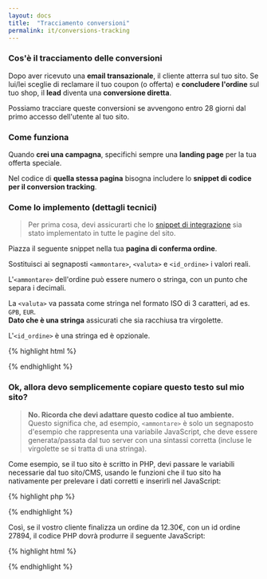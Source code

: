 ```yaml
---
layout: docs
title:  "Tracciamento conversioni"
permalink: it/conversions-tracking
---
```

### Cos'è il tracciamento delle conversioni

Dopo aver ricevuto una **email transazionale**, il cliente atterra sul tuo sito. Se lui/lei sceglie di reclamare il tuo coupon (o offerta) e **concludere l'ordine** sul tuo shop, il **lead** diventa una **conversione diretta**.

Possiamo tracciare queste conversioni se avvengono entro 28 giorni dal primo accesso dell'utente al tuo sito.

### Come funziona

Quando **crei una campagna**, specifichi sempre una **landing page** per la tua offerta speciale.

Nel codice di **quella stessa pagina** bisogna includere lo **snippet di codice per il conversion tracking**.

### Come lo implemento (dettagli tecnici)

> Per prima cosa, devi assicurarti che lo <a href="/it/engage">snippet di integrazione</a> sia stato implementato in tutte le pagine del sito.

Piazza il seguente snippet nella tua **pagina di conferma ordine**. 

Sostituisci ai segnaposti `<ammontare>`, `<valuta>` e `<id_ordine>` i valori reali.

L'`<ammontare>` dell'ordine può essere numero o stringa, con un punto che separa i decimali.

La `<valuta>` va passata come stringa nel formato ISO di 3 caratteri, ad es. `GPB`, `EUR`.   
**Dato che è una stringa** assicurati che sia racchiusa tra virgolette.

L'`<id_ordine>` è una stringa ed è opzionale.

{% highlight html %}
<script src="https://www.transactionale.com/conversion/js/v1/conversion.js"></script>
<script>
    _tr_conversion(<ammontare>, <valuta>, <order_id>);
</script>
{% endhighlight %}

### Ok, allora devo semplicemente copiare questo testo sul mio sito?

> **No. Ricorda che devi adattare questo codice al tuo ambiente.** Questo significa che, ad esempio, `<ammontare>` è solo un segnaposto d'esempio che rappresenta una variabile JavaScript, che deve essere generata/passata dal tuo server con una sintassi corretta (incluse le virgolette se si tratta di una stringa).

Come esempio, se il tuo sito è scritto in PHP, devi passare le variabili necessarie dal tuo sito/CMS, usando le funzioni che il tuo sito ha nativamente per prelevare i dati corretti e inserirli nel JavaScript:

{% highlight php %}
<?php
// Ricorda che questo è un **esempio**.
// Perciò le funzioni getOrderAmount() and getOrderCurrency() sono solo
// di esempio. Per favore adatta l'implementazione al tuo software/CMS!
$orderId = $currentOrder['id'];
$amount = getOrderAmount($orderId);
// Ricordati che la valuta (currency) è una stringa, pertanto richiede *virgolette*.
// Su PHP è possibile crearle con json_encode().
$currency = json_encode(getOrderCurrency($orderId));
?>
<script src="https://www.transactionale.com/conversion/js/v1/conversion.js"></script>
<script>
    _tr_conversion(<?php echo $amount?>, <?php echo $currency ?>, <?php echo $orderId ?> );
</script>
{% endhighlight %}

Così, se il vostro cliente finalizza un ordine da 12.30€, con un id ordine 27894, il codice PHP dovrà produrre il seguente JavaScript:

{% highlight html %}
<script src="https://www.transactionale.com/conversion/js/v1/conversion.js"></script>
<script>
    _tr_conversion(12.30, "EUR", 27894);
</script>
{% endhighlight %}
